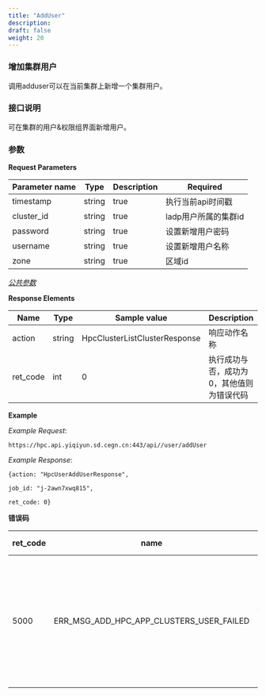 ```yaml
---
title: "AddUser"
description: 
draft: false
weight: 20
---
```


### **增加集群用户**

调用adduser可以在当前集群上新增一个集群用户。

### **接口说明**

可在集群的用户&权限组界面新增用户。

### 参数

**Request Parameters**

| Parameter name | Type | Description | Required |
| --- | --- | --- | --- |
| timestamp      | string | true        | 执行当前api时间戳    |
| cluster_id     | string | true        | ladp用户所属的集群id |
| password       | string | true        | 设置新增用户密码     |
| username       | string | true        | 设置新增用户名称     |
| zone           | string | true        | 区域id               |

[_公共参数_](../../../parameters/)

**Response Elements**

| Name | Type | Sample value | Description |
| --- | --- | --- | --- |
| action | string | HpcClusterListClusterResponse | 响应动作名称 |
| ret_code | int | 0 | 执行成功与否，成功为0，其他值则为错误代码 |

**Example**

_Example Request_:

```
https://hpc.api.yiqiyun.sd.cegn.cn:443/api//user/addUser
```

_Example Response_:

```
{action: "HpcUserAddUserResponse",

job_id: "j-2awn7xwq815",

ret_code: 0}
```

**错误码**

| ret_code | name                                     | error info                                                   |
| -------- | ---------------------------------------- | ------------------------------------------------------------ |
| 5000     | ERR_MSG_ADD_HPC_APP_CLUSTERS_USER_FAILED | add hpc cluster [%s] user failed<br>添加HPC集群[%s]用户失败</br> |


